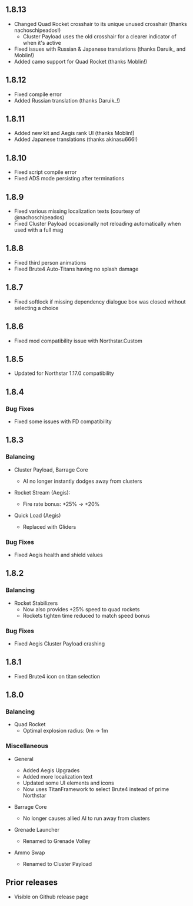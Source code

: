 ## 1.8.13

- Changed Quad Rocket crosshair to its unique unused crosshair (thanks nachoschipeados!)
  - Cluster Payload uses the old crosshair for a clearer indicator of when it's active
- Fixed issues with Russian & Japanese translations (thanks Daruik_ and Moblin!)
- Added camo support for Quad Rocket (thanks Moblin!)

## 1.8.12

- Fixed compile error
- Added Russian translation (thanks Daruik_!)

## 1.8.11

- Added new kit and Aegis rank UI (thanks Moblin!)
- Added Japanese translations (thanks akinasu666!)

## 1.8.10

- Fixed script compile error
- Fixed ADS mode persisting after terminations

## 1.8.9

- Fixed various missing localization texts (courtesy of @nachoschipeados)
- Fixed Cluster Payload occasionally not reloading automatically when used with a full mag

## 1.8.8

- Fixed third person animations
- Fixed Brute4 Auto-Titans having no splash damage

## 1.8.7

- Fixed softlock if missing dependency dialogue box was closed without selecting a choice

## 1.8.6

- Fixed mod compatibility issue with Northstar.Custom

## 1.8.5

- Updated for Northstar 1.17.0 compatibility

## 1.8.4

### Bug Fixes

- Fixed some issues with FD compatibility

## 1.8.3

### Balancing

- Cluster Payload, Barrage Core
  - AI no longer instantly dodges away from clusters

- Rocket Stream (Aegis):
  - Fire rate bonus: +25% → +20%

- Quick Load (Aegis)
  - Replaced with Gliders

### Bug Fixes

- Fixed Aegis health and shield values

## 1.8.2

### Balancing

- Rocket Stabilizers
  - Now also provides +25% speed to quad rockets
  - Rockets tighten time reduced to match speed bonus

### Bug Fixes

- Fixed Aegis Cluster Payload crashing

## 1.8.1

- Fixed Brute4 icon on titan selection

## 1.8.0

### Balancing

- Quad Rocket
  - Optimal explosion radius: 0m → 1m

### Miscellaneous

- General
  - Added Aegis Upgrades
  - Added more localization text
  - Updated some UI elements and icons
  - Now uses TitanFramework to select Brute4 instead of prime Northstar

- Barrage Core
  - No longer causes allied AI to run away from clusters

- Grenade Launcher
  - Renamed to Grenade Volley

- Ammo Swap
  - Renamed to Cluster Payload

## Prior releases

- Visible on Github release page